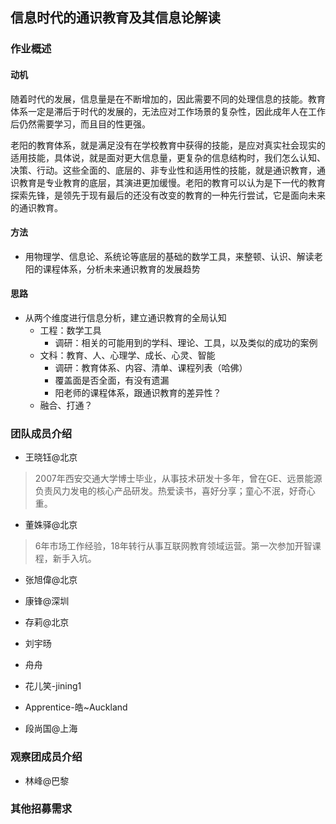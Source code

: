 ## 信息时代的通识教育及其信息论解读

### 作业概述

#### 动机

随着时代的发展，信息量是在不断增加的，因此需要不同的处理信息的‍‍技能‍‍。教育体系一定是滞后于时代的发展的，无法应对工作场景的复杂性，因此成年人在工作后仍然需要学习，而且目的性更强。

老阳的教育体系，就是满足没有在学校教育中获得的技能，是应对真实社会现实的适用技能，具体说，就是面对更大信息量，更复杂的信息结构时，我们怎么认知、决策、行动。这些全面的、底层的、非专业性和适用性的技能，就是通识教育，通识教育是专业教育的底层，其演进更加缓慢。老阳的教育可以认为是‍‍下一代的教育探索‍‍先锋‍‍，是‍‍领先于现有‍‍最后的还没有改变的教育的一种‍‍先行尝试，‍它是面向未来的‍‍通识教育。‍

#### 方法
- 用物理学、信息论、系统论等底层的基础的数学工具，来整顿、认识、解读老阳的课程体系，分析未来通识教育的发展趋势

#### 思路
- 从两个维度进行信息分析，建立通识教育的全局认知
  - 工程：数学工具
    - 调研：相关的可能用到的学科、理论、工具，以及类似的成功的案例
  - 文科：教育、人、心理学、成长、心灵、智能
    - 调研：教育体系、内容、清单、课程列表（哈佛）
    - 覆盖面是否全面，有没有遗漏
    - 阳老师的课程体系，跟通识教育的差异性？
  - 融合、打通？

### 团队成员介绍

- 王晓钰@北京
> 2007年西安交通大学博士毕业，从事技术研发十多年，曾在GE、远景能源负责风力发电的核心产品研发。热爱读书，喜好分享；童心不泯，好奇心重。

- 董姝驿@北京
> 6年市场工作经验，18年转行从事互联网教育领域运营。第一次参加开智课程，新手入坑。

- 张旭偉@北京

- 康锋@深圳

- 存莉@北京

- 刘宇旸

- 舟舟


- 花儿笑-jining1

- Apprentice-皓~Auckland

- 段尚国@上海


### 观察团成员介绍
- 林峰@巴黎




### 其他招募需求
